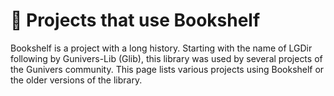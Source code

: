 # 📁 Projects that use Bookshelf

Bookshelf is a project with a long history.
Starting with the name of LGDir following by Gunivers-Lib (Glib), this library was used by several projects of the Gunivers community.
This page lists various projects using Bookshelf or the older versions of the library.

```{include} ../_templates/projects-using-bookshelf.md
```
